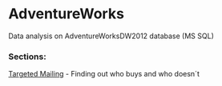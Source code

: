# AdventureWorks
Data analysis on AdventureWorksDW2012 database (MS SQL)

### Sections:

[Targeted Mailing](https://github.com/tuhrin/AdventureWorks/tree/master/Targeted%20Mailing) - Finding out who buys and who doesn´t
